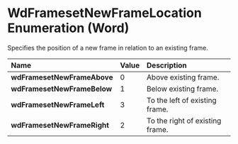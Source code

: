 
# WdFramesetNewFrameLocation Enumeration (Word)

Specifies the position of a new frame in relation to an existing frame.



|**Name**|**Value**|**Description**|
|:-----|:-----|:-----|
| **wdFramesetNewFrameAbove**|0|Above existing frame.|
| **wdFramesetNewFrameBelow**|1|Below existing frame.|
| **wdFramesetNewFrameLeft**|3|To the left of existing frame.|
| **wdFramesetNewFrameRight**|2|To the right of existing frame.|
